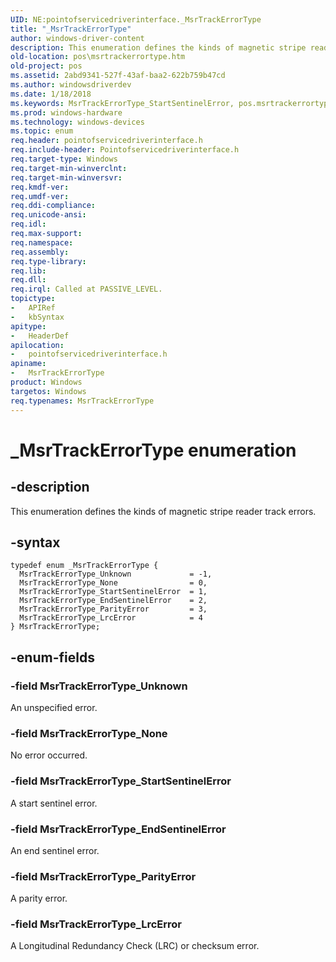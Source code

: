 ```yaml
---
UID: NE:pointofservicedriverinterface._MsrTrackErrorType
title: "_MsrTrackErrorType"
author: windows-driver-content
description: This enumeration defines the kinds of magnetic stripe reader track errors.
old-location: pos\msrtrackerrortype.htm
old-project: pos
ms.assetid: 2abd9341-527f-43af-baa2-622b759b47cd
ms.author: windowsdriverdev
ms.date: 1/18/2018
ms.keywords: MsrTrackErrorType_StartSentinelError, pos.msrtrackerrortype, pointofservicedriverinterface/MsrTrackErrorType, pointofservicedriverinterface/MsrTrackErrorType_Unknown, MsrTrackErrorType_LrcError, pointofservicedriverinterface/MsrTrackErrorType_LrcError, MsrTrackErrorType, pointofservicedriverinterface/MsrTrackErrorType_StartSentinelError, _MsrTrackErrorType, MsrTrackErrorType_None, pointofservicedriverinterface/MsrTrackErrorType_EndSentinelError, pointofservicedriverinterface/MsrTrackErrorType_None, MsrTrackErrorType_ParityError, MsrTrackErrorType_Unknown, pointofservicedriverinterface/MsrTrackErrorType_ParityError, MsrTrackErrorType_EndSentinelError, MsrTrackErrorType enumeration
ms.prod: windows-hardware
ms.technology: windows-devices
ms.topic: enum
req.header: pointofservicedriverinterface.h
req.include-header: Pointofservicedriverinterface.h
req.target-type: Windows
req.target-min-winverclnt: 
req.target-min-winversvr: 
req.kmdf-ver: 
req.umdf-ver: 
req.ddi-compliance: 
req.unicode-ansi: 
req.idl: 
req.max-support: 
req.namespace: 
req.assembly: 
req.type-library: 
req.lib: 
req.dll: 
req.irql: Called at PASSIVE_LEVEL.
topictype:
-	APIRef
-	kbSyntax
apitype:
-	HeaderDef
apilocation:
-	pointofservicedriverinterface.h
apiname:
-	MsrTrackErrorType
product: Windows
targetos: Windows
req.typenames: MsrTrackErrorType
---
```


# _MsrTrackErrorType enumeration


## -description


This enumeration defines the kinds of magnetic stripe reader track errors.


## -syntax


````
typedef enum _MsrTrackErrorType { 
  MsrTrackErrorType_Unknown             = -1,
  MsrTrackErrorType_None                = 0,
  MsrTrackErrorType_StartSentinelError  = 1,
  MsrTrackErrorType_EndSentinelError    = 2,
  MsrTrackErrorType_ParityError         = 3,
  MsrTrackErrorType_LrcError            = 4
} MsrTrackErrorType;
````


## -enum-fields




### -field MsrTrackErrorType_Unknown

An unspecified error.


### -field MsrTrackErrorType_None

No error occurred.


### -field MsrTrackErrorType_StartSentinelError

A start sentinel error.


### -field MsrTrackErrorType_EndSentinelError

An end sentinel error.


### -field MsrTrackErrorType_ParityError

A parity error.


### -field MsrTrackErrorType_LrcError

A Longitudinal Redundancy Check (LRC) or checksum error.

